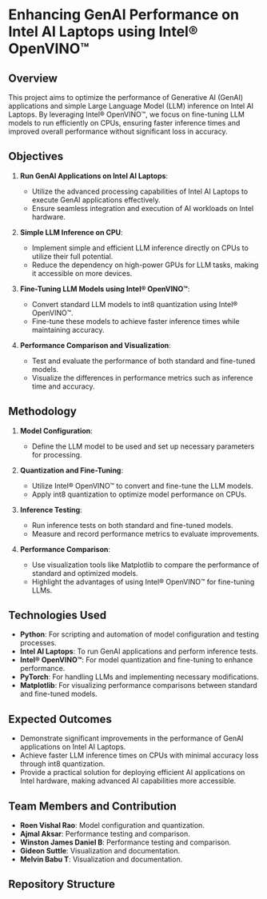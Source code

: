 # Enhancing GenAI Performance on Intel AI Laptops using Intel® OpenVINO™

## Overview
This project aims to optimize the performance of Generative AI (GenAI) applications and simple Large Language Model (LLM) inference on Intel AI Laptops. By leveraging Intel® OpenVINO™, we focus on fine-tuning LLM models to run efficiently on CPUs, ensuring faster inference times and improved overall performance without significant loss in accuracy.

## Objectives
1. **Run GenAI Applications on Intel AI Laptops**:
   - Utilize the advanced processing capabilities of Intel AI Laptops to execute GenAI applications effectively.
   - Ensure seamless integration and execution of AI workloads on Intel hardware.

2. **Simple LLM Inference on CPU**:
   - Implement simple and efficient LLM inference directly on CPUs to utilize their full potential.
   - Reduce the dependency on high-power GPUs for LLM tasks, making it accessible on more devices.

3. **Fine-Tuning LLM Models using Intel® OpenVINO™**:
   - Convert standard LLM models to int8 quantization using Intel® OpenVINO™.
   - Fine-tune these models to achieve faster inference times while maintaining accuracy.

4. **Performance Comparison and Visualization**:
   - Test and evaluate the performance of both standard and fine-tuned models.
   - Visualize the differences in performance metrics such as inference time and accuracy.

## Methodology
1. **Model Configuration**:
   - Define the LLM model to be used and set up necessary parameters for processing.

2. **Quantization and Fine-Tuning**:
   - Utilize Intel® OpenVINO™ to convert and fine-tune the LLM models.
   - Apply int8 quantization to optimize model performance on CPUs.

3. **Inference Testing**:
   - Run inference tests on both standard and fine-tuned models.
   - Measure and record performance metrics to evaluate improvements.

4. **Performance Comparison**:
   - Use visualization tools like Matplotlib to compare the performance of standard and optimized models.
   - Highlight the advantages of using Intel® OpenVINO™ for fine-tuning LLMs.

## Technologies Used
- **Python**: For scripting and automation of model configuration and testing processes.
- **Intel AI Laptops**: To run GenAI applications and perform inference tests.
- **Intel® OpenVINO™**: For model quantization and fine-tuning to enhance performance.
- **PyTorch**: For handling LLMs and implementing necessary modifications.
- **Matplotlib**: For visualizing performance comparisons between standard and fine-tuned models.

## Expected Outcomes
- Demonstrate significant improvements in the performance of GenAI applications on Intel AI Laptops.
- Achieve faster LLM inference times on CPUs with minimal accuracy loss through int8 quantization.
- Provide a practical solution for deploying efficient AI applications on Intel hardware, making advanced AI capabilities more accessible.

## Team Members and Contribution
- **Roen Vishal Rao**: Model configuration and quantization.
- **Ajmal Aksar**: Performance testing and comparison.
- **Winston James Daniel B**: Performance testing and comparison.
- **Gideon Suttle**: Visualization and documentation.
- **Melvin Babu T**: Visualization and documentation.

## Repository Structure
